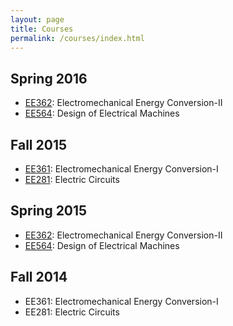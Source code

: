 ```yaml
---
layout: page
title: Courses
permalink: /courses/index.html
---
```

## Spring 2016

- [EE362](/ee362): Electromechanical Energy Conversion-II
- [EE564](/ee564): Design of Electrical Machines

## Fall 2015

- [EE361](/ee361): Electromechanical Energy Conversion-I
- [EE281](/ee281): Electric Circuits

## Spring 2015

- [EE362](/ee362): Electromechanical Energy Conversion-II
- [EE564](/ee564): Design of Electrical Machines

## Fall 2014

- EE361: Electromechanical Energy Conversion-I
- EE281: Electric Circuits
